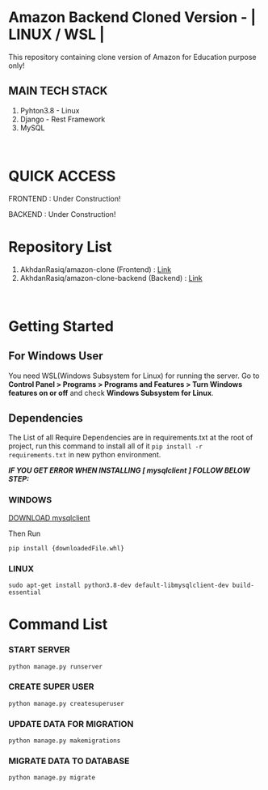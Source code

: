 # Amazon Backend Cloned Version - | LINUX / WSL |

This repository containing clone version of Amazon for Education purpose only!

## MAIN TECH STACK

1. Pyhton3.8 - Linux
2. Django - Rest Framework
3. MySQL

<br />

# QUICK ACCESS

FRONTEND : Under Construction!

BACKEND  : Under Construction!

# Repository List

1. AkhdanRasiq/amazon-clone (Frontend) : [Link](https://github.com/AkhdanRasiq/amazon-clone)
2. AkhdanRasiq/amazon-clone-backend (Backend) : [Link](https://github.com/AkhdanRasiq/amazon-clone-backend)

<br />

# Getting Started

## For Windows User

You need WSL(Windows Subsystem for Linux) for running the server. Go to **Control Panel > Programs > Programs and Features > Turn Windows features on or off** and check **Windows Subsystem for Linux**.

## Dependencies

The List of all Require Dependencies are in requirements.txt at the root of project, run this command to install all of it ```pip install -r requirements.txt``` in new python environment.

***IF YOU GET ERROR WHEN INSTALLING [ mysqlclient ] FOLLOW BELOW STEP:***

### WINDOWS

[DOWNLOAD mysqlclient](https://www.lfd.uci.edu/~gohlke/pythonlibs/#mysqlclient)

Then Run

```
pip install {downloadedFile.whl}
```

### LINUX
```
sudo apt-get install python3.8-dev default-libmysqlclient-dev build-essential
```

# Command List

### START SERVER
```
python manage.py runserver
```

### CREATE SUPER USER
```
python manage.py createsuperuser
```

### UPDATE DATA FOR MIGRATION
```
python manage.py makemigrations
```

### MIGRATE DATA TO DATABASE
```
python manage.py migrate
```
